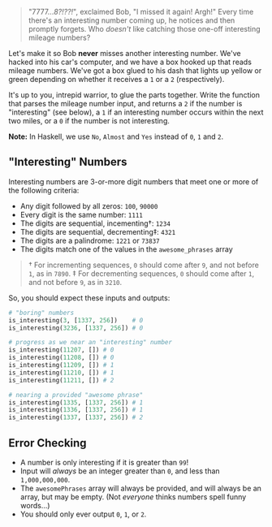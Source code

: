 > "7777...*8?!??!*", exclaimed Bob, "I missed it again! Argh!" Every time there's an interesting number coming up, he notices and then promptly forgets. Who *doesn't* like catching those one-off interesting mileage numbers?

Let's make it so Bob **never** misses another interesting number. We've hacked into his car's computer, and we have a box hooked up that reads mileage numbers. We've got a box glued to his dash that lights up yellow or green depending on whether it receives a `1` or a `2` (respectively).

It's up to you, intrepid warrior, to glue the parts together. Write the function that parses the mileage number input, and returns a `2` if the number is "interesting" (see below), a `1` if an interesting number occurs within the next two miles, or a `0` if the number is not interesting.

**Note:** In Haskell, we use `No`, `Almost` and `Yes` instead of `0`, `1` and `2`.

## "Interesting" Numbers

Interesting numbers are 3-or-more digit numbers that meet one or more of the following criteria:

- Any digit followed by all zeros: `100`, `90000`
- Every digit is the same number: `1111`
- The digits are sequential, incementing†: `1234`
- The digits are sequential, decrementing‡: `4321`
- The digits are a palindrome: `1221` or `73837`
- The digits match one of the values in the `awesome_phrases` array

> † For incrementing sequences, `0` should come after `9`, and not before `1`, as in `7890`.
> ‡ For decrementing sequences, `0` should come after `1`, and not before `9`, as in `3210`.

So, you should expect these inputs and outputs:

```python
# "boring" numbers
is_interesting(3, [1337, 256])    # 0
is_interesting(3236, [1337, 256]) # 0

# progress as we near an "interesting" number
is_interesting(11207, []) # 0
is_interesting(11208, []) # 0
is_interesting(11209, []) # 1
is_interesting(11210, []) # 1
is_interesting(11211, []) # 2

# nearing a provided "awesome phrase"
is_interesting(1335, [1337, 256]) # 1
is_interesting(1336, [1337, 256]) # 1
is_interesting(1337, [1337, 256]) # 2
```

## Error Checking

- A number is only interesting if it is greater than `99`!
- Input will *always* be an integer greater than `0`, and less than `1,000,000,000`.
- The `awesomePhrases` array will always be provided, and will always be an array, but may be empty. (Not *everyone* thinks numbers spell funny words...)
- You should only ever output `0`, `1`, or `2`.